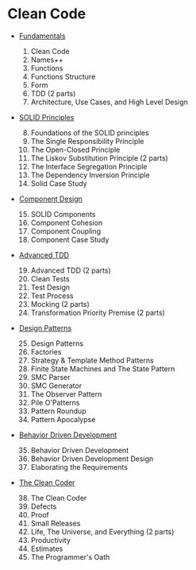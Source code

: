 # Clean Code

* [Fundamentals](Fundamentals.md)

  1. Clean Code
  2. Names++
  3. Functions
  4. Functions Structure
  5. Form
  6. TDD (2 parts)
  7. Architecture, Use Cases, and High Level Design

* [SOLID Principles](Solid_principles.md)

  8. Foundations of the SOLID principles
  9. The Single Responsibility Principle
  10. The Open-Closed Principle
  11. The Liskov Substitution Principle (2 parts)
  12. The Interface Segregation Principle
  13. The Dependency Inversion Principle
  14. Solid Case Study

* [Component Design](Component_design.md)

  15. SOLID Components
  16. Component Cohesion
  17. Component Coupling
  18. Component Case Study

* [Advanced TDD](Advanced_tdd.md)

  19. Advanced TDD (2 parts)
  20. Clean Tests
  21. Test Design
  22. Test Process
  23. Mocking (2 parts)
  24. Transformation Priority Premise (2 parts)

* [Design Patterns](Design_patterns.md)

  25. Design Patterns
  26. Factories
  27. Strategy & Template Method Patterns
  28. Finite State Machines and The State Pattern
  29. SMC Parser
  30. SMC Generator
  31. The Observer Pattern
  32. Pile O'Patterns
  33. Pattern Roundup
  34. Pattern Apocalypse

* [Behavior Driven Development](Bdd.md)

  35. Behavior Driven Development
  36. Behavior Driven Development Design
  37. Elaborating the Requirements

* [The Clean Coder](Clean_coder.md)

  38. The Clean Coder
  39. Defects
  40. Proof
  41. Small Releases
  42. Life, The Universe, and Everything (2 parts)
  43. Productivity
  44. Estimates
  45. The Programmer's Oath
